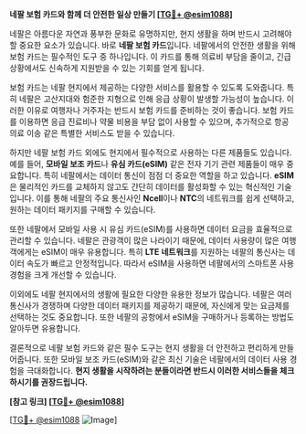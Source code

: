 **네팔 보험 카드와 함께 더 안전한 일상 만들기 [[TG💪+ @esim1088](https://t.me/s/esim1088)]**

네팔은 아름다운 자연과 풍부한 문화로 유명하지만, 현지 생활을 하며 반드시 고려해야 할 중요한 요소가 있습니다. 바로 **네팔 보험 카드**입니다. 네팔에서의 안전한 생활을 위해 보험 카드는 필수적인 도구 중 하나입니다. 이 카드를 통해 의료비 부담을 줄이고, 긴급 상황에서도 신속하게 지원받을 수 있는 기회를 얻게 됩니다.

보험 카드는 네팔 현지에서 제공하는 다양한 서비스를 활용할 수 있도록 도와줍니다. 특히 네팔은 고산지대와 험준한 지형으로 인해 응급 상황이 발생할 가능성이 높습니다. 이러한 이유로 여행자나 거주자는 반드시 보험 카드를 준비하는 것이 좋습니다. 보험 카드를 이용하면 응급 진료비나 약물 비용을 부담 없이 사용할 수 있으며, 추가적으로 항공 의료 이송 같은 특별한 서비스도 받을 수 있습니다.

하지만 네팔 보험 카드 외에도 현지에서 필수적으로 사용하는 다른 제품들도 있습니다. 예를 들어, **모바일 보조 카드**나 **유심 카드(eSIM)** 같은 전자 기기 관련 제품들이 매우 중요합니다. 특히 네팔에서는 데이터 통신이 점점 더 중요한 역할을 하고 있습니다. **eSIM**은 물리적인 카드를 교체하지 않고도 간단히 데이터를 활성화할 수 있는 혁신적인 기술입니다. 이를 통해 네팔의 주요 통신사인 **Ncell**이나 **NTC**의 네트워크를 쉽게 선택하고, 원하는 데이터 패키지를 구매할 수 있습니다.

또한 네팔에서 모바일 사용 시 유심 카드(eSIM)를 사용하면 데이터 요금을 효율적으로 관리할 수 있습니다. 네팔은 관광객이 많은 나라이기 때문에, 데이터 사용량이 많은 여행객에게는 eSIM이 매우 유용합니다. 특히 **LTE 네트워크**를 지원하는 네팔의 통신사는 데이터 속도가 빠르고 안정적입니다. 따라서 eSIM을 사용하면 네팔에서의 스마트폰 사용 경험을 크게 개선할 수 있습니다.

이외에도 네팔 현지에서의 생활에 필요한 다양한 유용한 정보가 많습니다. 네팔은 여러 통신사가 경쟁하며 다양한 데이터 패키지를 제공하기 때문에, 자신에게 맞는 요금제를 선택하는 것도 중요합니다. 또한 네팔의 공항에서 eSIM을 구매하거나 등록하는 방법도 알아두면 유용합니다.

결론적으로 네팔 보험 카드와 같은 필수 도구는 현지 생활을 더 안전하고 편리하게 만들어줍니다. 또한 모바일 보조 카드(eSIM)와 같은 최신 기술은 네팔에서의 데이터 사용 경험을 극대화합니다. **현지 생활을 시작하려는 분들이라면 반드시 이러한 서비스들을 체크하시기를 권장드립니다.**

**[참고 링크] [[TG💪+ @esim1088](https://t.me/s/esim1088)]**

[[TG💪+ @esim1088](https://t.me/s/esim1088) ![Image](https://i.postimg.cc/Y0z9fWf4/image.png)]